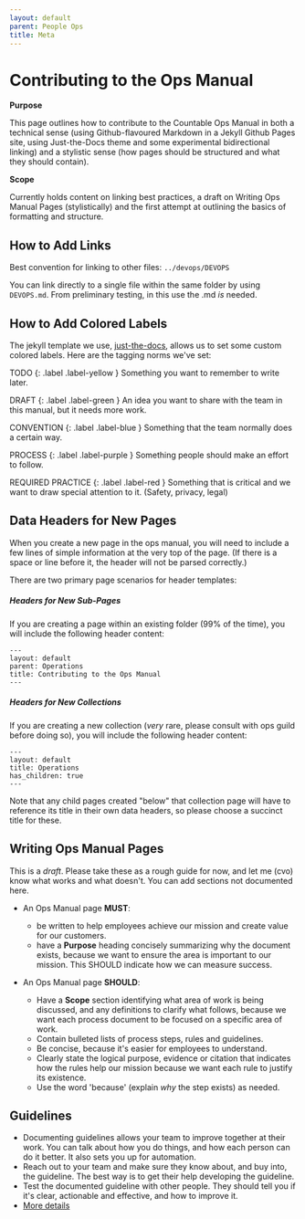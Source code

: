 ```yaml
---
layout: default
parent: People Ops
title: Meta
---
```


# Contributing to the Ops Manual

**Purpose**

This page outlines how to contribute to the Countable Ops Manual in both a technical sense (using Github-flavoured Markdown in a Jekyll Github Pages site, using Just-the-Docs theme and some experimental bidirectional linking) and a stylistic sense (how pages should be structured and what they should contain).

**Scope**

Currently holds content on linking best practices, a draft on Writing Ops Manual Pages (stylistically) and the first attempt at outlining the basics of formatting and structure.

## How to Add Links

Best convention for linking to other files: `../devops/DEVOPS`

You can link directly to a single file within the same folder by using `DEVOPS.md`. From preliminary testing, in this use the .md *is* needed.

## How to Add Colored Labels

The jekyll template we use, [just-the-docs](https://pmarsceill.github.io/just-the-docs/), allows us to set some custom colored labels. Here are the tagging norms we've set:

TODO
{: .label .label-yellow }
Something you want to remember to write later.

DRAFT
{: .label .label-green }
An idea you want to share with the team in this manual, but it needs more work.

CONVENTION
{: .label .label-blue }
Something that the team normally does a certain way.

PROCESS
{: .label .label-purple }
Something people should make an effort to follow.

REQUIRED PRACTICE
{: .label .label-red }
Something that is critical and we want to draw special attention to it. (Safety, privacy, legal)


## Data Headers for New Pages

When you create a new page in the ops manual, you will need to include a few lines of simple information at the very top of the page. (If there is a space or line before it, the header will not be parsed correctly.)

There are two primary page scenarios for header templates:

##### Headers for New Sub-Pages

If you are creating a page within an existing folder (99% of the time), you will include the following header content: 

```
---
layout: default
parent: Operations
title: Contributing to the Ops Manual
---
```

##### Headers for New Collections

If you are creating a new collection (*very* rare, please consult with ops guild before doing so), you will include the following header content: 

```
---
layout: default
title: Operations
has_children: true
---
```

Note that any child pages created "below" that collection page will have to reference its title in their own data headers, so please choose a succinct title for these.

## Writing Ops Manual Pages

This is a *draft*. Please take these as a rough guide for now, and let me (cvo) know what works and what doesn't. You can add sections not
documented here.

  - An Ops Manual page **MUST**:
    
      - be written to help employees achieve our mission and create value for our customers.
      - have a **Purpose** heading concisely summarizing why the document exists, because we want to ensure the area is important to our mission. This SHOULD indicate how we can measure success.

  - An Ops Manual page **SHOULD**:
    
      - Have a **Scope** section identifying what area of work is being discussed, and any definitions to clarify what follows, because we want each process document to be focused on a specific area of work.
      - Contain bulleted lists of process steps, rules and guidelines.
      - Be concise, because it's easier for employees to understand.
      - Clearly state the logical purpose, evidence or citation that indicates how the rules help our mission because we want each rule to justify its existence.
      - Use the word 'because' (explain *why* the step exists) as needed.

## Guidelines

  - Documenting guidelines allows your team to improve together at their work. You can talk about how you do things, and how each person can do it better. It also sets you up for automation.
  - Reach out to your team and make sure they know about, and buy into, the guideline. The best way is to get their help developing the guideline.
  - Test the documented guideline with other people. They should tell you if it's clear, actionable and effective, and how to improve it.
  - [More details](OPERATIONS.md)
